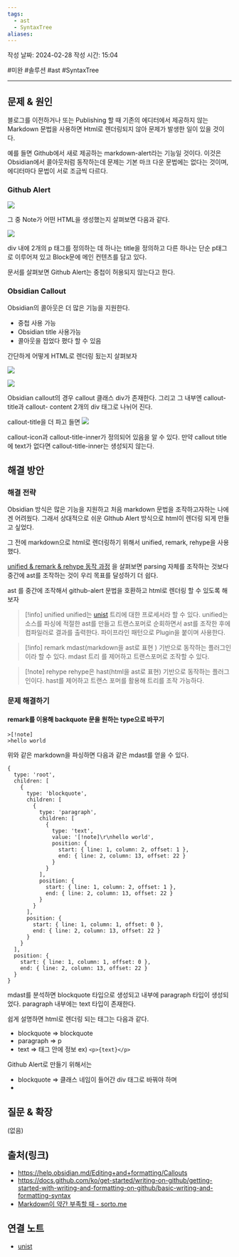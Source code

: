 ```yaml
---
tags:
  - ast
  - SyntaxTree
aliases:
---
```

작성 날짜: 2024-02-28
작성 시간: 15:04

#미완 #솔루션 #ast #SyntaxTree 

----

## 문제 & 원인
블로그를 이전하거나 또는 Publishing 할 때 기존의 에디터에서 제공하지 않는 Markdown 문법을 사용하면 Html로 렌더링되지 않아 문제가 발생한 일이 있을 것이다.

예를 들면 Github에서 새로 제공하는 markdown-alert라는 기능일 것이다.  이것은 Obsidian에서 콜아웃처럼 동작하는데 문제는 기본 마크 다운 문법에는 없다는 것이며, 에디터마다 문법이 서로 조금씩 다르다.

### Github Alert

![](Pasted%20image%2020240228153619.png)

그 중 Note가 어떤 HTML을 생성했는지 살펴보면 다음과 같다.

![](Pasted%20image%2020240228153825.png)

div 내에 2개의 p 태그를 정의하는 데 하나는 title을 정의하고 다른 하나는 단순 p태그로 이루어져 있고 Block문에 메인 컨텐츠를 담고 있다.

문서를 살펴보면 Github Alert는 중첩이 허용되지 않는다고 한다.

### Obsidian Callout
Obsidian의 콜아웃은 더 많은 기능을 지원한다. 
- 중첩 사용 가능
- Obsidian title 사용가능
- 콜아웃을 접었다 폈다 할 수 있음

간단하게 어떻게 HTML로 렌더링 됬는지 살펴보자

![](Pasted%20image%2020240228154426.png)

![](Pasted%20image%2020240228154608.png)

Obsidian callout의 경우  callout 클래스 div가 존재한다.
그리고 그 내부엔 callout-title과 callout- content 2개의 div 태그로 나뉘어 진다.

callout-title을 더 파고 들면
![](Pasted%20image%2020240228154758.png)

callout-icon과 callout-title-inner가 정의되어 있음을 알 수 있다.
만약 callout title에 text가 없다면 callout-title-inner는 생성되지 않는다.


## 해결 방안
### 해결 전략
Obsidian 방식은  많은 기능을 지원하고 처음 markdown 문법을 조작하고자하는 나에겐 어려웠다. 그래서 상대적으로 쉬운 GIthub Alert 방식으로 html이 렌더링 되게 만들고 싶었다.

그 전에 markdown으로 html로 렌더링하기 위해서 unified, remark, rehype을 사용했다.

[unified & remark & rehype 동작 과정](unified%20&%20remark%20&%20rehype%20동작%20과정.md) 을 살펴보면 parsing 자체를 조작하는 것보다 중간에 ast를 조작하는 것이 우리 목표를 달성하기 더 쉽다. 

ast 를 중간에 조작해서 github-alert 문법을 호환하고 html로 렌더링 할 수 있도록 해보자



>[!info] unified
>unified는 [unist](unist.md) 트리에 대한 프로세서라 할 수 있다. unified는 소스를 파싱에 적절한 ast를 만들고 트랜스포머로 순회하면서 ast를 조작한 후에 컴파일러로 결과를 출력한다. 파이프라인 패턴으로 Plugin을 붙이며 사용한다.

>[!info] remark
>mdast(markdown을  ast로 표현 ) 기반으로 동작하는  플러그인이라 할 수 있다.   mdast 트리 를 제어하고 트랜스포머로 조작할 수 있다.
>

>[!note] rehype
>rehype은 hast(html을 ast로 표현) 기반으로 동작하는 플러그인이다. hast를 제어하고 트랜스 포머를 활용해 트리를 조작 가능하다.

### 문제 해결하기
#### remark를 이용해 backquote 문을 원하는 type으로 바꾸기

```
>[!note]
>hello world
```

위와 같은 markdown을 파싱하면 다음과 같은 mdast를 얻을 수 있다.


```
{
  type: 'root',
  children: [
    {
      type: 'blockquote',
      children: [
        {
          type: 'paragraph',
          children: [
            {
              type: 'text',
              value: '[!note]\r\nhello world',
              position: {
                start: { line: 1, column: 2, offset: 1 },
                end: { line: 2, column: 13, offset: 22 }
              }
            }
          ],
          position: {
            start: { line: 1, column: 2, offset: 1 },
            end: { line: 2, column: 13, offset: 22 }
          }
        }
      ],
      position: {
        start: { line: 1, column: 1, offset: 0 },
        end: { line: 2, column: 13, offset: 22 }
      }
    }
  ],
  position: {
    start: { line: 1, column: 1, offset: 0 },
    end: { line: 2, column: 13, offset: 22 }
  }
}
```

mdast를 분석하면 blockquote 타입으로 생성되고 내부에 paragraph 타입이 생성되었다. paragraph 내부에는 text 타입이 존재한다.

쉽게 설명하면 html로 렌더링 되는 태그는 다음과 같다.

- blockquote => blockquote
- paragraph => p
- text => 태그 안에 정보 ex) `<p>{text}</p>`

Github Alert로 만들기 위해서는 
- blockquote => 클래스 네임이 들어간 div 태그로 바꿔야 하며
- 
## 질문 & 확장

(없음)

## 출처(링크)
- https://help.obsidian.md/Editing+and+formatting/Callouts
- https://docs.github.com/ko/get-started/writing-on-github/getting-started-with-writing-and-formatting-on-github/basic-writing-and-formatting-syntax
- [Markdown이 약간 부족할 때 - sorto.me](https://sorto.me/posts/2022-02-20--markdown)
## 연결 노트
- [unist](unist.md)









